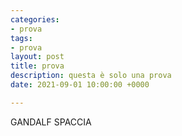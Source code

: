 ```yaml
---
categories:
- prova
tags:
- prova
layout: post
title: prova
description: questa è solo una prova
date: 2021-09-01 10:00:00 +0000

---
```

GANDALF SPACCIA
